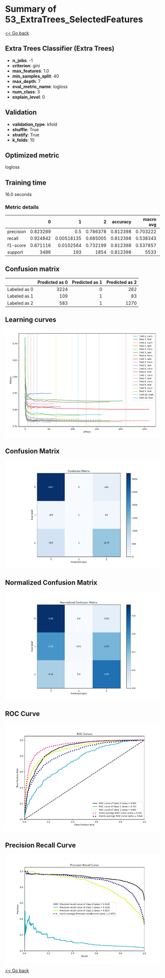 # Summary of 53_ExtraTrees_SelectedFeatures

[<< Go back](../README.md)


## Extra Trees Classifier (Extra Trees)
- **n_jobs**: -1
- **criterion**: gini
- **max_features**: 1.0
- **min_samples_split**: 40
- **max_depth**: 7
- **eval_metric_name**: logloss
- **num_class**: 3
- **explain_level**: 0

## Validation
 - **validation_type**: kfold
 - **shuffle**: True
 - **stratify**: True
 - **k_folds**: 10

## Optimized metric
logloss

## Training time

16.0 seconds

### Metric details
|           |           0 |            1 |           2 |   accuracy |   macro avg |   weighted avg |   logloss |
|:----------|------------:|-------------:|------------:|-----------:|------------:|---------------:|----------:|
| precision |    0.823289 |   0.5        |    0.786378 |   0.812398 |    0.703222 |       0.799644 |  0.504092 |
| recall    |    0.924842 |   0.00518135 |    0.685005 |   0.812398 |    0.538343 |       0.812398 |  0.504092 |
| f1-score  |    0.871116 |   0.0102564  |    0.732199 |   0.812398 |    0.537857 |       0.79454  |  0.504092 |
| support   | 3486        | 193          | 1854        |   0.812398 | 5533        |    5533        |  0.504092 |


## Confusion matrix
|              |   Predicted as 0 |   Predicted as 1 |   Predicted as 2 |
|:-------------|-----------------:|-----------------:|-----------------:|
| Labeled as 0 |             3224 |                0 |              262 |
| Labeled as 1 |              109 |                1 |               83 |
| Labeled as 2 |              583 |                1 |             1270 |

## Learning curves
![Learning curves](learning_curves.png)
## Confusion Matrix

![Confusion Matrix](confusion_matrix.png)


## Normalized Confusion Matrix

![Normalized Confusion Matrix](confusion_matrix_normalized.png)


## ROC Curve

![ROC Curve](roc_curve.png)


## Precision Recall Curve

![Precision Recall Curve](precision_recall_curve.png)



[<< Go back](../README.md)
